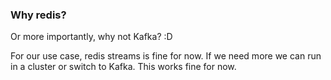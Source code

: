### Why redis?

Or more importantly, why not Kafka? :D

For our use case, redis streams is fine for now. If we need more we can run in a cluster or switch to Kafka. This works fine for now.
